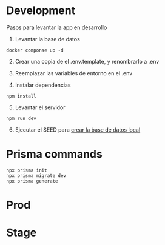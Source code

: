 # Development

Pasos para levantar la app en desarrollo

1. Levantar la base de datos

```
docker componse up -d
```

2. Crear una copia de el .env.template, y renombrarlo a .env

3. Reemplazar las variables de entorno en el .env

4. Instalar dependencias

```
npm install
```

5. Levantar el servidor

```
npm run dev
```

6. Ejecutar el SEED para [crear la base de datos local](localhost:3000/api/seed)

# Prisma commands

```
npx prisma init
npx prisma migrate dev
npx prisma generate
```

# Prod

# Stage

```

```
